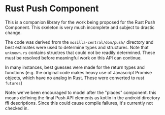 # Rust Push Component

This is a companion library for the work being proposed for the Rust
Push Component. This skeleton is very much incomplete and subject to
drastic change.


The code was derived from the `mozilla-central/dom/push/` directory
and best estimates were used to determine types and structures. Note
that `unknown.rs` contains structres that could not be readily
determined. These must be resolved before meaningful work on this API
can continue.

In many instances, best guesses were made for the return types and
functions (e.g. the original code makes heavy use of Javascript
Promise objects, which have no analog in Rust. These were converted to
rust `futures`)

Note: we've been encouraged to model after the "places" component.
this means defining the final Push API elements as kotlin in the
android directory ffi descriptions. Since this could cause compile
failures, it's currently not checked in.
